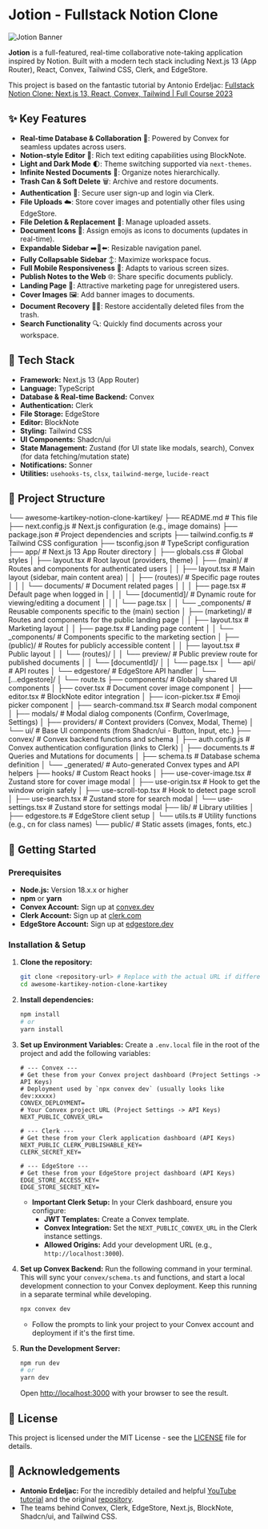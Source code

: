 # Jotion - Fullstack Notion Clone

![Jotion Banner](https://github.com/AntonioErdeljac/notion-clone-tutorial/assets/23248726/66bcfca3-93bf-4aa4-950d-f98c020e1156)

**Jotion** is a full-featured, real-time collaborative note-taking application inspired by Notion. Built with a modern tech stack including Next.js 13 (App Router), React, Convex, Tailwind CSS, Clerk, and EdgeStore.

This project is based on the fantastic tutorial by Antonio Erdeljac:
[Fullstack Notion Clone: Next.js 13, React, Convex, Tailwind | Full Course 2023](https://www.youtube.com/watch?v=ZbX4Ok9YX94)

## ✨ Key Features

- **Real-time Database & Collaboration** 🔗: Powered by Convex for seamless updates across users.
- **Notion-style Editor** 📝: Rich text editing capabilities using BlockNote.
- **Light and Dark Mode** 🌓: Theme switching supported via `next-themes`.
- **Infinite Nested Documents** 🌲: Organize notes hierarchically.
- **Trash Can & Soft Delete** 🗑️: Archive and restore documents.
- **Authentication** 🔐: Secure user sign-up and login via Clerk.
- **File Uploads** ☁️: Store cover images and potentially other files using EdgeStore.
- **File Deletion & Replacement** 🔄: Manage uploaded assets.
- **Document Icons** 🌠: Assign emojis as icons to documents (updates in real-time).
- **Expandable Sidebar** ➡️🔀⬅️: Resizable navigation panel.
- **Fully Collapsable Sidebar** ↕️: Maximize workspace focus.
- **Full Mobile Responsiveness** 📱: Adapts to various screen sizes.
- **Publish Notes to the Web** 🌐: Share specific documents publicly.
- **Landing Page** 🛬: Attractive marketing page for unregistered users.
- **Cover Images** 🖼️: Add banner images to documents.
- **Document Recovery** 🔄📄: Restore accidentally deleted files from the trash.
- **Search Functionality** 🔍: Quickly find documents across your workspace.

## 🚀 Tech Stack

- **Framework:** Next.js 13 (App Router)
- **Language:** TypeScript
- **Database & Real-time Backend:** Convex
- **Authentication:** Clerk
- **File Storage:** EdgeStore
- **Editor:** BlockNote
- **Styling:** Tailwind CSS
- **UI Components:** Shadcn/ui
- **State Management:** Zustand (for UI state like modals, search), Convex (for data fetching/mutation state)
- **Notifications:** Sonner
- **Utilities:** `usehooks-ts`, `clsx`, `tailwind-merge`, `lucide-react`

## 📁 Project Structure

└── awesome-kartikey-notion-clone-kartikey/
├── README.md # This file
├── next.config.js # Next.js configuration (e.g., image domains)
├── package.json # Project dependencies and scripts
├── tailwind.config.ts # Tailwind CSS configuration
├── tsconfig.json # TypeScript configuration
├── app/ # Next.js 13 App Router directory
│ ├── globals.css # Global styles
│ ├── layout.tsx # Root layout (providers, theme)
│ ├── (main)/ # Routes and components for authenticated users
│ │ ├── layout.tsx # Main layout (sidebar, main content area)
│ │ ├── (routes)/ # Specific page routes
│ │ │ └── documents/ # Document related pages
│ │ │ ├── page.tsx # Default page when logged in
│ │ │ └── [documentId]/ # Dynamic route for viewing/editing a document
│ │ │ └── page.tsx
│ │ └── \_components/ # Reusable components specific to the (main) section
│ ├── (marketing)/ # Routes and components for the public landing page
│ │ ├── layout.tsx # Marketing layout
│ │ ├── page.tsx # Landing page content
│ │ └── \_components/ # Components specific to the marketing section
│ ├── (public)/ # Routes for publicly accessible content
│ │ ├── layout.tsx # Public layout
│ │ └── (routes)/
│ │ └── preview/ # Public preview route for published documents
│ │ └── [documentId]/
│ │ └── page.tsx
│ └── api/ # API routes
│ └── edgestore/ # EdgeStore API handler
│ └── [...edgestore]/
│ └── route.ts
├── components/ # Globally shared UI components
│ ├── cover.tsx # Document cover image component
│ ├── editor.tsx # BlockNote editor integration
│ ├── icon-picker.tsx # Emoji picker component
│ ├── search-command.tsx # Search modal component
│ ├── modals/ # Modal dialog components (Confirm, CoverImage, Settings)
│ ├── providers/ # Context providers (Convex, Modal, Theme)
│ └── ui/ # Base UI components (from Shadcn/ui - Button, Input, etc.)
├── convex/ # Convex backend functions and schema
│ ├── auth.config.js # Convex authentication configuration (links to Clerk)
│ ├── documents.ts # Queries and Mutations for documents
│ ├── schema.ts # Database schema definition
│ └── \_generated/ # Auto-generated Convex types and API helpers
├── hooks/ # Custom React hooks
│ ├── use-cover-image.tsx # Zustand store for cover image modal
│ ├── use-origin.tsx # Hook to get the window origin safely
│ ├── use-scroll-top.tsx # Hook to detect page scroll
│ ├── use-search.tsx # Zustand store for search modal
│ └── use-settings.tsx # Zustand store for settings modal
├── lib/ # Library utilities
│ ├── edgestore.ts # EdgeStore client setup
│ └── utils.ts # Utility functions (e.g., cn for class names)
└── public/ # Static assets (images, fonts, etc.)

## 🔧 Getting Started

### Prerequisites

- **Node.js:** Version 18.x.x or higher
- **npm** or **yarn**
- **Convex Account:** Sign up at [convex.dev](https://convex.dev)
- **Clerk Account:** Sign up at [clerk.com](https://clerk.com)
- **EdgeStore Account:** Sign up at [edgestore.dev](https://edgestore.dev)

### Installation & Setup

1.  **Clone the repository:**

    ```bash
    git clone <repository-url> # Replace with the actual URL if different
    cd awesome-kartikey-notion-clone-kartikey
    ```

2.  **Install dependencies:**

    ```bash
    npm install
    # or
    yarn install
    ```

3.  **Set up Environment Variables:**
    Create a `.env.local` file in the root of the project and add the following variables:

    ```env
    # --- Convex ---
    # Get these from your Convex project dashboard (Project Settings -> API Keys)
    # Deployment used by `npx convex dev` (usually looks like dev:xxxxx)
    CONVEX_DEPLOYMENT=
    # Your Convex project URL (Project Settings -> API Keys)
    NEXT_PUBLIC_CONVEX_URL=

    # --- Clerk ---
    # Get these from your Clerk application dashboard (API Keys)
    NEXT_PUBLIC_CLERK_PUBLISHABLE_KEY=
    CLERK_SECRET_KEY=

    # --- EdgeStore ---
    # Get these from your EdgeStore project dashboard (API Keys)
    EDGE_STORE_ACCESS_KEY=
    EDGE_STORE_SECRET_KEY=
    ```

    - **Important Clerk Setup:** In your Clerk dashboard, ensure you configure:
      - **JWT Templates:** Create a Convex template.
      - **Convex Integration:** Set the `NEXT_PUBLIC_CONVEX_URL` in the Clerk instance settings.
      - **Allowed Origins:** Add your development URL (e.g., `http://localhost:3000`).

4.  **Set up Convex Backend:**
    Run the following command in your terminal. This will sync your `convex/schema.ts` and functions, and start a local development connection to your Convex deployment. Keep this running in a separate terminal while developing.

    ```bash
    npx convex dev
    ```

    - Follow the prompts to link your project to your Convex account and deployment if it's the first time.

5.  **Run the Development Server:**
    ```bash
    npm run dev
    # or
    yarn dev
    ```
    Open [http://localhost:3000](http://localhost:3000) with your browser to see the result.

## 📜 License

This project is licensed under the MIT License - see the [LICENSE](LICENSE) file for details.

## 🙏 Acknowledgements

- **Antonio Erdeljac:** For the incredibly detailed and helpful [YouTube tutorial](https://www.youtube.com/watch?v=ZbX4Ok9YX94) and the original [repository](https://github.com/AntonioErdeljac/notion-clone-tutorial).
- The teams behind Convex, Clerk, EdgeStore, Next.js, BlockNote, Shadcn/ui, and Tailwind CSS.
